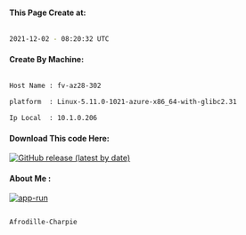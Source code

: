 
   
#### This Page Create at:

```bash

2021-12-02 - 08:20:32 UTC

```

#### Create By Machine:

```bash

Host Name : fv-az28-302

platform  : Linux-5.11.0-1021-azure-x86_64-with-glibc2.31

Ip Local  : 10.1.0.206

```
#### Download This code Here:

[![GitHub release (latest by date)](https://img.shields.io/github/v/release/Afrodille-Charpie/App-Run-1?style=for-the-badge&label=Download)](https://github.com/Afrodille-Charpie/App-Run-1/releases) 

</p> 

#### About Me :

[![app-run](https://github.com/Afrodille-Charpie/App-Run-1/actions/workflows/app-run.yml/badge.svg)](https://github.com/Afrodille-Charpie/App-Run-1/actions/workflows/app-run.yml)

```bash

Afrodille-Charpie

```

